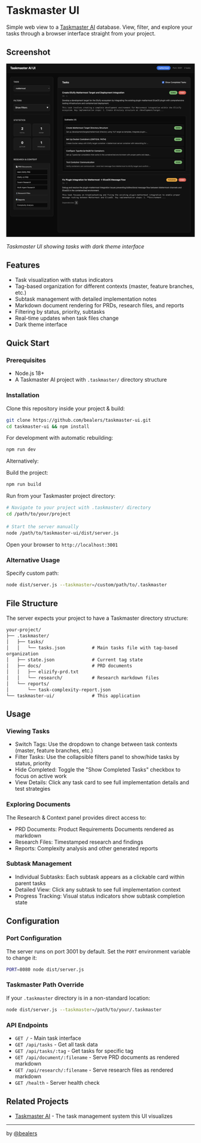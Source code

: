 # Taskmaster UI

Simple web view to a [Taskmaster AI](https://www.task-master.dev/) database. View, filter, and explore your tasks through a browser interface straight from your project.

## Screenshot

![Taskmaster UI Interface](image.png)

*Taskmaster UI showing tasks with dark theme interface*

## Features

- Task visualization with status indicators
- Tag-based organization for different contexts (master, feature branches, etc.)
- Subtask management with detailed implementation notes
- Markdown document rendering for PRDs, research files, and reports
- Filtering by status, priority, subtasks
- Real-time updates when task files change
- Dark theme interface

## Quick Start

### Prerequisites

- Node.js 18+ 
- A Taskmaster AI project with `.taskmaster/` directory structure

### Installation

Clone this repository inside your project & build:
```bash
git clone https://github.com/bealers/taskmaster-ui.git
cd taskmaster-ui && npm install
```

For development with automatic rebuilding:

```bash
npm run dev
```

Alternatively:


Build the project:

```bash
npm run build
```

Run from your Taskmaster project directory:
```bash
# Navigate to your project with .taskmaster/ directory
cd /path/to/your/project

# Start the server manually
node /path/to/taskmaster-ui/dist/server.js
```

Open your browser to `http://localhost:3001`

### Alternative Usage

Specify custom path:
```bash
node dist/server.js --taskmaster=/custom/path/to/.taskmaster
```


## File Structure

The server expects your project to have a Taskmaster directory structure:

```
your-project/
├── .taskmaster/
│   ├── tasks/
│   │   └── tasks.json          # Main tasks file with tag-based organization
│   ├── state.json              # Current tag state
│   ├── docs/                   # PRD documents
│   │   ├── elizify-prd.txt
│   │   └── research/           # Research markdown files
│   └── reports/
│       └── task-complexity-report.json
└── taskmaster-ui/              # This application
```

## Usage

### Viewing Tasks

- Switch Tags: Use the dropdown to change between task contexts (master, feature branches, etc.)
- Filter Tasks: Use the collapsible filters panel to show/hide tasks by status, priority
- Hide Completed: Toggle the "Show Completed Tasks" checkbox to focus on active work
- View Details: Click any task card to see full implementation details and test strategies

### Exploring Documents

The Research & Context panel provides direct access to:
- PRD Documents: Product Requirements Documents rendered as markdown
- Research Files: Timestamped research and findings
- Reports: Complexity analysis and other generated reports

### Subtask Management

- Individual Subtasks: Each subtask appears as a clickable card within parent tasks
- Detailed View: Click any subtask to see full implementation context
- Progress Tracking: Visual status indicators show subtask completion state

## Configuration

### Port Configuration

The server runs on port 3001 by default. Set the `PORT` environment variable to change it:
```bash
PORT=8080 node dist/server.js
```

### Taskmaster Path Override

If your `.taskmaster` directory is in a non-standard location:
```bash
node dist/server.js --taskmaster=/path/to/your/.taskmaster
```

### API Endpoints

- `GET /` - Main task interface
- `GET /api/tasks` - Get all task data
- `GET /api/tasks/:tag` - Get tasks for specific tag
- `GET /api/document/:filename` - Serve PRD documents as rendered markdown
- `GET /api/research/:filename` - Serve research files as rendered markdown
- `GET /health` - Server health check

## Related Projects

- [Taskmaster AI](https://task-master.dev) - The task management system this UI visualizes

---

by [@bealers](https://bealers.com) 